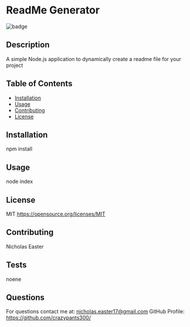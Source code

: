 
# ReadMe Generator

![badge](https://img.shields.io/apm/l/vim-mode)

## Description 

A simple Node.js application to dynamically create a readme file for your project

## Table of Contents

* [Installation](#installation)
* [Usage](#usage)
* [Contributing](#contributing)
* [License](#license)


## Installation

npm install


## Usage 

node index


## License

MIT
https://opensource.org/licenses/MIT

## Contributing

Nicholas Easter

## Tests

noene

## Questions

For questions contact me at: nicholas.easter17@gmail.com
GitHub Profile: https://github.com/crazypants300/
